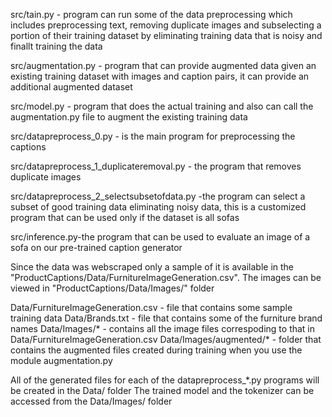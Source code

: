 src/tain.py - program can run some of the data preprocessing  which includes preprocessing text, removing duplicate images and subselecting a portion of their training dataset by eliminating training data that is noisy and finallt training the data

src/augmentation.py - program that can provide augmented data given an existing training dataset with images and caption pairs, it can 
provide an additional augmented dataset

src/model.py - program that does the actual training and also can call the augmentation.py file to augment the existing training data

src/datapreprocess_0.py - is the main program for preprocessing the captions

src/datapreprocess_1_duplicateremoval.py - the program that removes duplicate images

src/datapreprocess_2_selectsubsetofdata.py -the program  can select a subset of good training data eliminating noisy data, this is a customized program that can be used only if the dataset is all sofas 

src/inference.py-the program that can be used to evaluate an image of a sofa on our pre-trained caption generator

Since the data was webscraped only a sample of it is available in the "ProductCaptions/Data/FurnitureImageGeneration.csv". The images can be viewed in "ProductCaptions/Data/Images/" folder

Data/FurnitureImageGeneration.csv - file that contains some sample training data
Data/Brands.txt - file that contains some of the furniture brand names 
Data/Images/* - contains all the image files correspoding to that in Data/FurnitureImageGeneration.csv 
Data/Images/augmented/* - folder that contains the augmented files created during training when you use the module augmentation.py 

All of the generated files for each of the datapreprocess_*.py programs will be created in the Data/ folder
The trained model and the tokenizer can be accessed from the Data/Images/ folder



